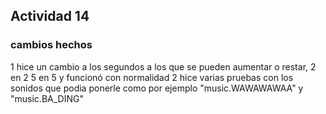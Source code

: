 ## Actividad 14 
### cambios hechos
1 hice un cambio a los segundos a los que se pueden aumentar o restar, 2 en 2 5 en 5 y funcionó con normalidad 
2 hice varias pruebas con los sonidos que podia ponerle como por ejemplo "music.WAWAWAWAA" y "music.BA_DING"
